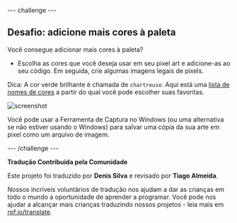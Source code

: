 --- challenge ---

## Desafio: adicione mais cores à paleta

Você consegue adicionar mais cores à paleta?

+ Escolha as cores que você deseja usar em seu pixel art e adicione-as ao seu código. Em seguida, crie algumas imagens legais de pixels.

Dica: A cor verde brilhante é chamada de `chartreuse`. Aqui está uma [lista de nomes de cores](https://www.w3schools.com/colors/colors_names.asp) a partir do qual você pode escolher suas favoritas.

![screenshot](images/pixel-art-final.png)

Você pode usar a Ferramenta de Captura no Windows (ou uma alternativa se não estiver usando o Windows) para salvar uma cópia da sua arte em pixel como um arquivo de imagem.

--- /challenge ---


**Tradução Contribuída pela Comunidade**

Este projeto foi traduzido por **Denis Silva** e revisado por **Tiago Almeida**.

Nossos incríveis voluntários de tradução nos ajudam a dar as crianças em todo o mundo a oportunidade de aprender a programar. Você pode nos ajudar a alcançar mais crianças traduzindo nossos projetos - leia mais em [rpf.io/translate](https://rpf.io/translate).